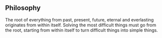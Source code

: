 ## Philosophy

The root of everything from past, present, future, eternal and everlasting originates from within itself. Solving the most difficult things must go from the root, starting from within itself to turn difficult things into simple things.
